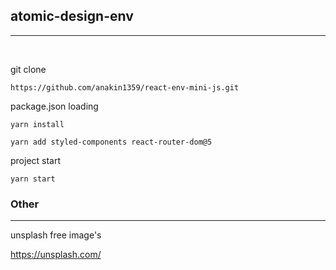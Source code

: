
## atomic-design-env
---

<br>

git clone
```
https://github.com/anakin1359/react-env-mini-js.git
```

package.json loading
```
yarn install
```

```
yarn add styled-components react-router-dom@5
```

project start
```
yarn start
```

### Other
---

unsplash free image's<br>

https://unsplash.com/
